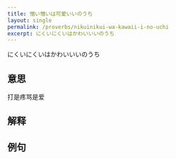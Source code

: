 ```yaml
---
title: 憎い憎いは可愛いいのうち
layout: single
permalink: /proverbs/nikuinikui-wa-kawaii-i-no-uchi
excerpt: にくいにくいはかわいいいのうち
---
```


にくいにくいはかわいいいのうち

## 意思

打是疼骂是爱

## 解释

## 例句

